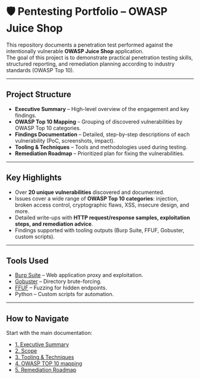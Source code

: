 # 🛡️ Pentesting Portfolio – OWASP Juice Shop

This repository documents a penetration test performed against the intentionally vulnerable **OWASP Juice Shop** application.  
The goal of this project is to demonstrate practical penetration testing skills, structured reporting, and remediation planning according to industry standards (OWASP Top 10).  

---

## Project Structure
- **Executive Summary** – High-level overview of the engagement and key findings.  
- **OWASP Top 10 Mapping** – Grouping of discovered vulnerabilities by OWASP Top 10 categories.  
- **Findings Documentation** – Detailed, step-by-step descriptions of each vulnerability (PoC, screenshots, impact).  
- **Tooling & Techniques** – Tools and methodologies used during testing.  
- **Remediation Roadmap** – Prioritized plan for fixing the vulnerabilities.  

---

## Key Highlights
- Over **20 unique vulnerabilities** discovered and documented.  
- Issues cover a wide range of **OWASP Top 10 categories**: injection, broken access control, cryptographic flaws, XSS, insecure design, and more.  
- Detailed write-ups with **HTTP request/response samples, exploitation steps, and remediation advice**.  
- Findings supported with tooling outputs (Burp Suite, FFUF, Gobuster, custom scripts).  

---

## Tools Used
- [Burp Suite](https://portswigger.net/burp) – Web application proxy and exploitation.  
- [Gobuster](https://github.com/OJ/gobuster) – Directory brute-forcing.  
- [FFUF](https://github.com/ffuf/ffuf) – Fuzzing for hidden endpoints.  
- Python – Custom scripts for automation.  

---

## How to Navigate
Start with the main documentation:  

- [1. Executive Summary](/Documentation/1.%20Executive%20Summary.md)  
- [2. Scope](/Documentation/2.%20Scope.md)
- [3. Tooling & Techniques](/Documentation/3.%20Tooling%20&%20Techniques.md)
- [4. OWASP TOP 10 mapping](/Documentation/4.%20OWASP%20TOP%2010%20mapping.md)
- [5. Remediation Roadmap](/Documentation/5.%20Remediation%20Roadmap.md)
